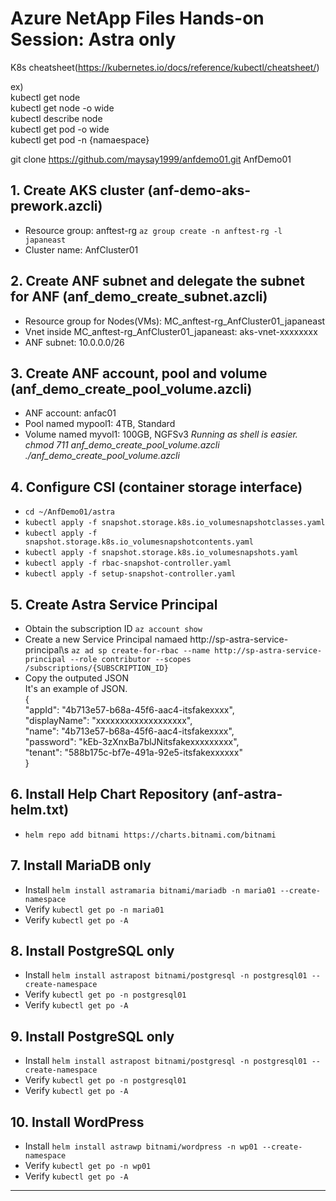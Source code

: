 # Azure NetApp Files Hands-on Session: Astra only

K8s cheatsheet(https://kubernetes.io/docs/reference/kubectl/cheatsheet/)

ex)\
kubectl get node\
kubectl get node -o wide\
kubectl describe node\
kubectl get pod -o wide\
kubectl get pod -n {namaespace}

git clone https://github.com/maysay1999/anfdemo01.git AnfDemo01

## 1. Create AKS cluster (anf-demo-aks-prework.azcli)
- Resource group: anftest-rg `az group create -n anftest-rg -l japaneast`
- Cluster name: AnfCluster01

## 2. Create ANF subnet and delegate the subnet for ANF (anf_demo_create_subnet.azcli)
- Resource group for Nodes(VMs): MC_anftest-rg_AnfCluster01_japaneast
- Vnet inside MC_anftest-rg_AnfCluster01_japaneast: aks-vnet-xxxxxxxx
- ANF subnet: 10.0.0.0/26

## 3. Create ANF account, pool and volume (anf_demo_create_pool_volume.azcli)
- ANF account: anfac01
- Pool named mypool1: 4TB, Standard
- Volume named myvol1: 100GB, NGFSv3
*Running as shell is easier.*
*chmod 711 anf_demo_create_pool_volume.azcli*
*./anf_demo_create_pool_volume.azcli*

## 4. Configure CSI (container storage interface)
- `cd ~/AnfDemo01/astra`
- `kubectl apply -f snapshot.storage.k8s.io_volumesnapshotclasses.yaml`
- `kubectl apply -f snapshot.storage.k8s.io_volumesnapshotcontents.yaml`
- `kubectl apply -f snapshot.storage.k8s.io_volumesnapshots.yaml`
- `kubectl apply -f rbac-snapshot-controller.yaml`
- `kubectl apply -f setup-snapshot-controller.yaml`

## 5. Create Astra Service Principal
- Obtain the subscription ID  `az account show`
- Create a new Service Principal namaed http://sp-astra-service-principal\s  `az ad sp create-for-rbac --name http://sp-astra-service-principal --role contributor --scopes /subscriptions/{SUBSCRIPTION_ID}`
- Copy the outputed JSON\
It's an example of JSON.\
{\
  "appId": "4b713e57-b68a-45f6-aac4-itsfakexxxx",\
  "displayName": "xxxxxxxxxxxxxxxxxxx",\
  "name": "4b713e57-b68a-45f6-aac4-itsfakexxxx",\
  "password": "kEb-3zXnxBa7blJNitsfakexxxxxxxxx",\
  "tenant": "588b175c-bf7e-491a-92e5-itsfakexxxxxx"\
}   

## 6. Install Help Chart Repository (anf-astra-helm.txt)
- `helm repo add bitnami https://charts.bitnami.com/bitnami`

## 7. Install MariaDB only
- Install `helm install astramaria bitnami/mariadb -n maria01 --create-namespace`
- Verify `kubectl get po -n maria01`
- Verify `kubectl get po -A`

## 8. Install PostgreSQL only
- Install `helm install astrapost bitnami/postgresql -n postgresql01 --create-namespace`
- Verify `kubectl get po -n postgresql01`
- Verify `kubectl get po -A`

## 9. Install PostgreSQL only
- Install `helm install astrapost bitnami/postgresql -n postgresql01 --create-namespace`
- Verify `kubectl get po -n postgresql01`
- Verify `kubectl get po -A`

## 10. Install WordPress
- Install `helm install astrawp bitnami/wordpress -n wp01 --create-namespace`
- Verify `kubectl get po -n wp01`
- Verify `kubectl get po -A`

---
